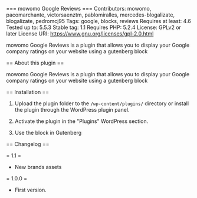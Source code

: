 === mowomo Google Reviews  ===
Contributors: mowomo, pacomarchante, victorsaenztm, pablomiralles, mercedes-blogalizate, blogalizate, pedromcj95
Tags: google, blocks, reviews
Requires at least: 4.6
Tested up to: 5.5.3
Stable tag: 1.1
Requires PHP: 5.2.4
License: GPLv2 or later
License URI: https://www.gnu.org/licenses/gpl-2.0.html

mowomo Google Reviews is a plugin that allows you to display your Google company ratings on your website using a gutenberg block


== About this plugin ==

mowomo Google Reviews is a plugin that allows you to display your Google company ratings on your website using a gutenberg block


== Installation ==

1. Upload the plugin folder to the `/wp-content/plugins/` directory or install the plugin through the WordPress plugin panel.

2. Activate the plugin in the "Plugins" WordPress section.

3. Use the block in Gutenberg

== Changelog ==

= 1.1 =
* New brands assets

= 1.0.0 =
* First version.

